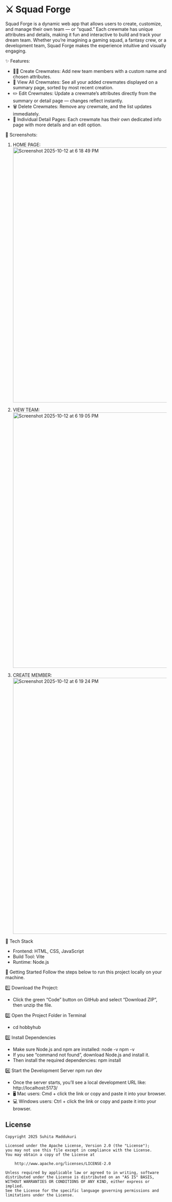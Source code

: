 # ⚔️ Squad Forge

Squad Forge is a dynamic web app that allows users to create, customize, and manage their own team — or “squad.” Each crewmate has unique attributes and details, making it fun and interactive to build and track your dream team. Whether you’re imagining a gaming squad, a fantasy crew, or a development team, Squad Forge makes the experience intuitive and visually engaging.

✨ Features:
- 🧙‍♀️ Create Crewmates: Add new team members with a custom name and chosen attributes.
- 🧾 View All Crewmates: See all your added crewmates displayed on a summary page, sorted by most recent creation.
- ✏️ Edit Crewmates: Update a crewmate’s attributes directly from the summary or detail page — changes reflect instantly.
- 🗑️ Delete Crewmates: Remove any crewmate, and the list updates immediately.
- 🔗 Individual Detail Pages: Each crewmate has their own dedicated info page with more details and an edit option.

📸 Screenshots:

1. HOME PAGE:
   <img width="1470" height="795" alt="Screenshot 2025-10-12 at 6 18 49 PM" src="https://github.com/user-attachments/assets/8cd263d4-cc84-4358-b24e-642da249646f" />

2. VIEW TEAM:
   <img width="1470" height="796" alt="Screenshot 2025-10-12 at 6 19 05 PM" src="https://github.com/user-attachments/assets/68338b9f-658c-4ee0-b0ab-fc3b494fab9f" />
   
3. CREATE MEMBER:
   <img width="1470" height="798" alt="Screenshot 2025-10-12 at 6 19 24 PM" src="https://github.com/user-attachments/assets/b5e6d614-8fa7-420a-98d1-44ceef55e68a" />
   
🧰 Tech Stack
- Frontend: HTML, CSS, JavaScript
- Build Tool: Vite
- Runtime: Node.js

🧭 Getting Started
Follow the steps below to run this project locally on your machine.

1️⃣ Download the Project:
- Click the green “Code” button on GitHub and select “Download ZIP”, then unzip the file.

2️⃣ Open the Project Folder in Terminal
- cd hobbyhub

3️⃣ Install Dependencies
- Make sure Node.js and npm are installed:
node -v
npm -v
- If you see “command not found”, download Node.js and install it.
- Then install the required dependencies:
npm install

4️⃣ Start the Development Server
npm run dev
- Once the server starts, you’ll see a local development URL like:
http://localhost:5173/
- 🖥 Mac users: Cmd + click the link or copy and paste it into your browser.
- 💻 Windows users: Ctrl + click the link or copy and paste it into your browser.

## License

    Copyright 2025 Suhita Maddukuri

    Licensed under the Apache License, Version 2.0 (the "License");
    you may not use this file except in compliance with the License.
    You may obtain a copy of the License at

        http://www.apache.org/licenses/LICENSE-2.0

    Unless required by applicable law or agreed to in writing, software
    distributed under the License is distributed on an "AS IS" BASIS,
    WITHOUT WARRANTIES OR CONDITIONS OF ANY KIND, either express or implied.
    See the License for the specific language governing permissions and
    limitations under the License.
